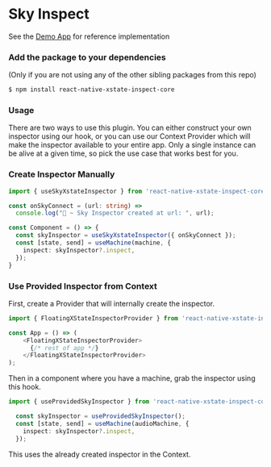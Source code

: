 # Sky Inspect

See the [Demo App](../demo-app/App.tsx) for reference implementation


### Add the package to your dependencies 
(Only if you are not using any of the other sibling packages from this repo)

```bash
$ npm install react-native-xstate-inspect-core
```


### Usage
There are two ways to use this plugin. You can either construct your own inspector using our hook, or you can use our Context Provider which will make the inspector available to your entire app. Only a single instance can be alive at a given time, so pick the use case that works best for you. 

### Create Inspector Manually
```typescript
import { useSkyXstateInspector } from 'react-native-xstate-inspect-core';

const onSkyConnect = (url: string) =>
  console.log("🚀 ~ Sky Inspector created at url: ", url);

const Component = () => {
  const skyInspector = useSkyXstateInspector({ onSkyConnect });
  const [state, send] = useMachine(machine, {
    inspect: skyInspector?.inspect,
  });
}

```

### Use Provided Inspector from Context

First, create a Provider that will internally create the inspector.
```typescript
import { FloatingXStateInspectorProvider } from 'react-native-xstate-inspect-core';

const App = () => (
    <FloatingXStateInspectorProvider>
      {/* rest of app */}
    </FloatingXStateInspectorProvider>
);
```
Then in a component where you have a machine, grab the inspector using this hook.

```typescript
import { useProvidedSkyInspector } from 'react-native-xstate-inspect-core';

  const skyInspector = useProvidedSkyInspector();
  const [state, send] = useMachine(audioMachine, {
    inspect: skyInspector?.inspect,
  });
```
This uses the already created inspector in the Context.